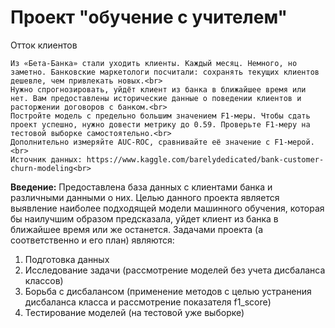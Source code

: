# Проект "обучение с учителем"

Отток клиентов

    Из «Бета-Банка» стали уходить клиенты. Каждый месяц. Немного, но заметно. Банковские маркетологи посчитали: сохранять текущих клиентов дешевле, чем привлекать новых.<br>
    Нужно спрогнозировать, уйдёт клиент из банка в ближайшее время или нет. Вам предоставлены исторические данные о поведении клиентов и расторжении договоров с банком.<br>
    Постройте модель с предельно большим значением F1-меры. Чтобы сдать проект успешно, нужно довести метрику до 0.59. Проверьте F1-меру на тестовой выборке самостоятельно.<br>
    Дополнительно измеряйте AUC-ROC, сравнивайте её значение с F1-мерой.<br>
    Источник данных: https://www.kaggle.com/barelydedicated/bank-customer-churn-modeling<br>
  
<b>Введение:</b>
Предоставлена база данных с клиентами банка и различными данными о них. Целью данного проекта является выявление наиболее подходящей модели машинного обучения, которая бы наилучшим образом предсказала, уйдет клиент из банка в ближайшее время или же останется.
Задачами проекта (а соответственно и его план) являются:

1. Подготовка данных
2. Исследование задачи (рассмотрение моделей без учета дисбаланса классов)
3. Борьба с дисбалансом (применение методов с целью устранения дисбаланса класса и рассмотрение показателя f1_score)
4. Тестирование моделей (на тестовой уже выборке)
